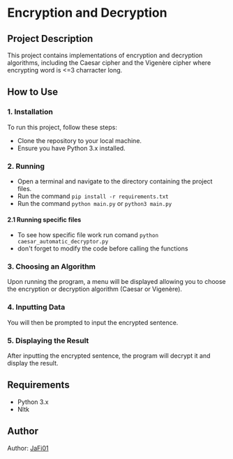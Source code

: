 # Encryption and Decryption

## Project Description
This project contains implementations of encryption and decryption algorithms, including the Caesar cipher and the Vigenère cipher where encrypting word is <=3 charracter long.

## How to Use
### 1. Installation
To run this project, follow these steps:
- Clone the repository to your local machine.
- Ensure you have Python 3.x installed.

### 2. Running
- Open a terminal and navigate to the directory containing the project files.
- Run the command `pip install -r requirements.txt`
- Run the command `python main.py` or `python3 main.py`

#### 2.1 Running specific files

- To see how specific file work run comand `python caesar_automatic_decryptor.py`
- don't forget to modify the code before calling the functions

### 3. Choosing an Algorithm
Upon running the program, a menu will be displayed allowing you to choose the encryption or decryption algorithm (Caesar or Vigenère).

### 4. Inputting Data
You will then be prompted to input the encrypted sentence.

### 5. Displaying the Result
After inputting the encrypted sentence, the program will decrypt it and display the result.

## Requirements
- Python 3.x
- Nltk

## Author
Author: [JaFi01](https://github.com/JaFi01)


